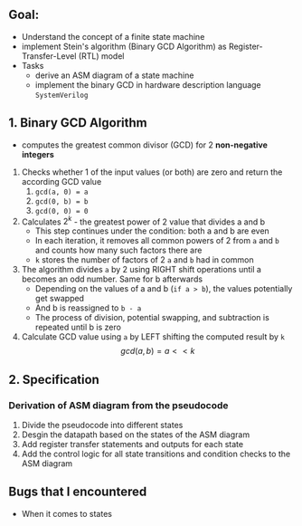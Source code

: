 ## Goal:
- Understand the concept of a finite state machine
- implement Stein's algorithm (Binary GCD Algorithm) as Register-Transfer-Level (RTL) model
- Tasks
	- derive an ASM diagram of a state machine
	- implement the binary GCD in hardware description language $\texttt{SystemVerilog}$

## 1. Binary GCD Algorithm
- computes the greatest common divisor (GCD) for 2 **non-negative integers**
1. Checks whether 1 of the input values (or both) are zero and return the according GCD value
	1. $\texttt{gcd(a, 0) = a}$
	2. $\texttt{gcd(0, b) = b}$
	3. $\texttt{gcd(0, 0) = 0}$
2. Calculates $2^k$ - the greatest power of 2 value that divides a and b
	- This step continues under the condition: both a and b are even
	- In each iteration, it removes all common powers of 2 from `a` and `b` and counts how many such factors there are
	- `k` stores the number of factors of 2 `a` and `b` had in common
3. The algorithm divides `a` by 2 using RIGHT shift operations until a becomes an odd number. Same for b afterwards
	- Depending on the values of a and b (`if a > b`), the values potentially get swapped
	- And b is reassigned to `b - a`
	- The process of division, potential swapping, and subtraction is repeated until b is zero
4. Calculate GCD value using $\texttt{a}$ by LEFT shifting the computed result by $\texttt{k}$
	$$
	gcd(a,b) = a << k
	$$

## 2. Specification
### Derivation of ASM diagram from the pseudocode
1. Divide the pseudocode into different states
2. Desgin the datapath based on the states of the ASM diagram
3. Add register transfer statements and outputs for each state
4. Add the control logic for all state transitions and condition checks to the ASM diagram

## Bugs that I encountered
- When it comes to states